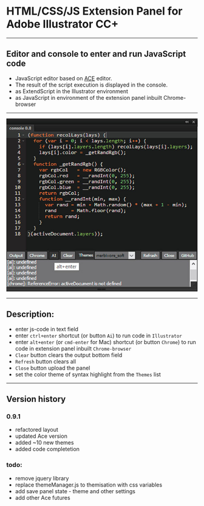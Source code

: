 HTML/CSS/JS Extension Panel for Adobe Illustrator CC+
===

---

Editor and console to enter and run JavaScript code
---

* JavaScript editor based on [ACE](https://ace.c9.io/#nav=about) editor.
* The result of the script execution is displayed in the console.
* as ExtendScript in the Illustrator environment
* as JavaScript in environment of the extension panel inbuilt Chrome-browser

---

![console](img/console_v0.8.jpg)

---

Description:
---

* enter js-code in text field
* enter `ctrl+enter` shortcut (or button `Ai`) to run code in `Illustrator`
* enter `alt+enter` (or `cmd-enter` for Mac) shortcut (or button `Chrome`) to run code in extension panel
  inbuilt `Chrome-browser`
* `Clear` button clears the output bottom field
* `Refresh` button clears all
* `Close` button upload the panel
* set the color theme of syntax highlight from the `Themes` list

---

Version history
---

### 0.9.1

* refactored layout
* updated Ace version
* added ~10 new themes
* added code completetion

### todo:
* remove jquery library
* replace themeManager.js to themisation with css variables
* add save panel state - theme and other settings
* add other Ace futures



